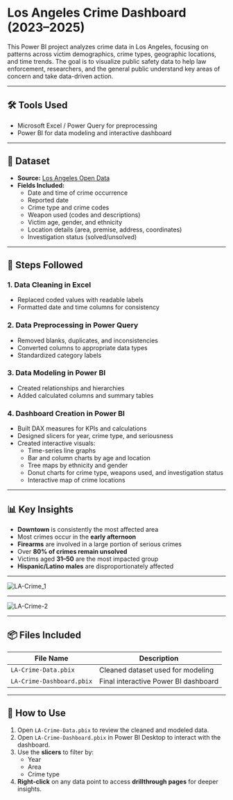 # Los Angeles Crime Dashboard (2023–2025)

This Power BI project analyzes crime data in Los Angeles, focusing on patterns across victim demographics, crime types, geographic locations, and time trends. The goal is to visualize public safety data to help law enforcement, researchers, and the general public understand key areas of concern and take data-driven action.

---

## 🛠 Tools Used

- Microsoft Excel / Power Query for preprocessing
- Power BI for data modeling and interactive dashboard

---

## 📁 Dataset

- **Source:** [Los Angeles Open Data](https://data.lacity.org/Public-Safety/Crime-Data-from-2020-to-Present/2nrs-mtv8/data_preview)
- **Fields Included:**
  - Date and time of crime occurrence
  - Reported date
  - Crime type and crime codes
  - Weapon used (codes and descriptions)
  - Victim age, gender, and ethnicity
  - Location details (area, premise, address, coordinates)
  - Investigation status (solved/unsolved)

---

## 🔄 Steps Followed

### 1. Data Cleaning in Excel
- Replaced coded values with readable labels
- Formatted date and time columns for consistency

### 2. Data Preprocessing in Power Query
- Removed blanks, duplicates, and inconsistencies
- Converted columns to appropriate data types
- Standardized category labels

### 3. Data Modeling in Power BI
- Created relationships and hierarchies
- Added calculated columns and summary tables

### 4. Dashboard Creation in Power BI
- Built DAX measures for KPIs and calculations
- Designed slicers for year, crime type, and seriousness
- Created interactive visuals:
  - Time-series line graphs
  - Bar and column charts by age and location
  - Tree maps by ethnicity and gender
  - Donut charts for crime type, weapons used, and investigation status
  - Interactive map of crime locations

---

## 📊 Key Insights

- **Downtown** is consistently the most affected area
- Most crimes occur in the **early afternoon**
- **Firearms** are involved in a large portion of serious crimes
- Over **80% of crimes remain unsolved**
- Victims aged **31–50** are the most impacted group
- **Hispanic/Latino males** are disproportionately affected

---


![LA-Crime_1](https://github.com/user-attachments/assets/811c0911-0585-4db7-997c-046354802685)


---

![LA-Crime-2](https://github.com/user-attachments/assets/50c167b3-6665-488c-8851-2423d3ad2580)

---


## 📦 Files Included

| File Name                  | Description                            |
|---------------------------|----------------------------------------|
| `LA-Crime-Data.pbix`      | Cleaned dataset used for modeling      |
| `LA-Crime-Dashboard.pbix` | Final interactive Power BI dashboard   |

---

## 🚀 How to Use

1. Open `LA-Crime-Data.pbix` to review the cleaned and modeled data.
2. Open `LA-Crime-Dashboard.pbix` in Power BI Desktop to interact with the dashboard.
3. Use the **slicers** to filter by:
   - Year
   - Area
   - Crime type
4. **Right-click** on any data point to access **drillthrough pages** for deeper insights.

